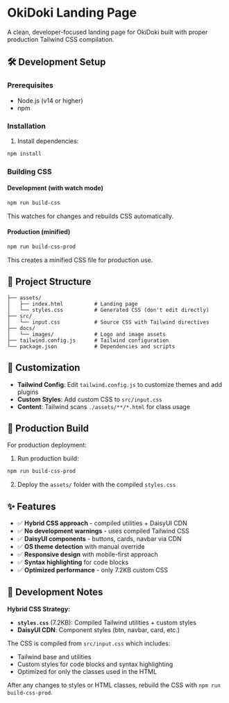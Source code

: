 # OkiDoki Landing Page

A clean, developer-focused landing page for OkiDoki built with proper production Tailwind CSS compilation.

## 🛠️ Development Setup

### Prerequisites
- Node.js (v14 or higher)
- npm

### Installation

1. Install dependencies:
```bash
npm install
```

### Building CSS

#### Development (with watch mode)
```bash
npm run build-css
```
This watches for changes and rebuilds CSS automatically.

#### Production (minified)
```bash
npm run build-css-prod
```
This creates a minified CSS file for production use.

## 📁 Project Structure

```
├── assets/
│   ├── index.html          # Landing page
│   └── styles.css          # Generated CSS (don't edit directly)
├── src/
│   └── input.css           # Source CSS with Tailwind directives
├── docs/
│   └── images/             # Logo and image assets
├── tailwind.config.js      # Tailwind configuration
└── package.json            # Dependencies and scripts
```

## 🎨 Customization

- **Tailwind Config**: Edit `tailwind.config.js` to customize themes and add plugins
- **Custom Styles**: Add custom CSS to `src/input.css` 
- **Content**: Tailwind scans `./assets/**/*.html` for class usage

## 🚀 Production Build

For production deployment:

1. Run production build:
```bash
npm run build-css-prod
```

2. Deploy the `assets/` folder with the compiled `styles.css`

## ✨ Features

- ✅ **Hybrid CSS approach** - compiled utilities + DaisyUI CDN
- ✅ **No development warnings** - uses compiled Tailwind CSS
- ✅ **DaisyUI components** - buttons, cards, navbar via CDN
- ✅ **OS theme detection** with manual override
- ✅ **Responsive design** with mobile-first approach
- ✅ **Syntax highlighting** for code blocks
- ✅ **Optimized performance** - only 7.2KB custom CSS

## 🔧 Development Notes

**Hybrid CSS Strategy:**
- **`styles.css`** (7.2KB): Compiled Tailwind utilities + custom styles
- **DaisyUI CDN**: Component styles (btn, navbar, card, etc.)

The CSS is compiled from `src/input.css` which includes:
- Tailwind base and utilities
- Custom styles for code blocks and syntax highlighting
- Optimized for only the classes used in the HTML

After any changes to styles or HTML classes, rebuild the CSS with `npm run build-css-prod`. 